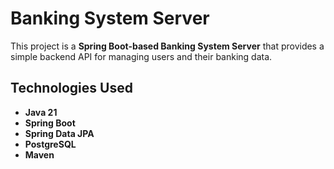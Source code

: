 # Banking System Server

This project is a **Spring Boot-based Banking System Server** that provides a simple backend API for managing users and their banking data.


## Technologies Used

- **Java 21**
- **Spring Boot**
- **Spring Data JPA**
- **PostgreSQL**
- **Maven**